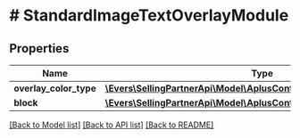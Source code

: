 # # StandardImageTextOverlayModule

## Properties

Name | Type | Description | Notes
------------ | ------------- | ------------- | -------------
**overlay_color_type** | [**\Evers\SellingPartnerApi\Model\AplusContent\ColorType**](ColorType.md) |  |
**block** | [**\Evers\SellingPartnerApi\Model\AplusContent\StandardImageTextBlock**](StandardImageTextBlock.md) |  | [optional]

[[Back to Model list]](../../README.md#models) [[Back to API list]](../../README.md#endpoints) [[Back to README]](../../README.md)
